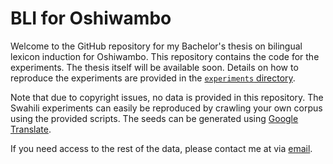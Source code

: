 # BLI for Oshiwambo
Welcome to the GitHub repository for my Bachelor's thesis on bilingual lexicon induction for Oshiwambo. This repository contains the code for the experiments.
The thesis itself will be available soon.
Details on how to reproduce the experiments are provided in the [`experiments` directory](./src/experiments/README.md).

Note that due to copyright issues, no data is provided in this repository.
The Swahili experiments can easily be reproduced by crawling your own corpus using the provided scripts.
The seeds can be generated using [Google Translate](https://translate.google.com).

If you need access to the rest of the data, please contact me at via [email](mailto:ad123br@gmail.com).